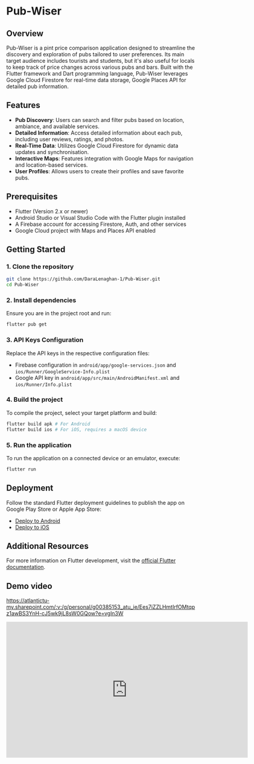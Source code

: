 # Pub-Wiser

## Overview
Pub-Wiser is a pint price comparison application designed to streamline the discovery and exploration of pubs tailored to user preferences. Its main target audience includes tourists and students, but it's also useful for locals to keep track of price changes across various pubs and bars. Built with the Flutter framework and Dart programming language, Pub-Wiser leverages Google Cloud Firestore for real-time data storage, Google Places API for detailed pub information.

## Features
- **Pub Discovery**: Users can search and filter pubs based on location, ambiance, and available services.
- **Detailed Information**: Access detailed information about each pub, including user reviews, ratings, and photos.
- **Real-Time Data**: Utilizes Google Cloud Firestore for dynamic data updates and synchronisation.
- **Interactive Maps**: Features integration with Google Maps for navigation and location-based services.
- **User Profiles**: Allows users to create their profiles and save favorite pubs.

## Prerequisites
- Flutter (Version 2.x or newer)
- Android Studio or Visual Studio Code with the Flutter plugin installed
- A Firebase account for accessing Firestore, Auth, and other services
- Google Cloud project with Maps and Places API enabled

## Getting Started

### 1. Clone the repository
```bash
git clone https://github.com/DaraLenaghan-1/Pub-Wiser.git
cd Pub-Wiser
```

### 2. Install dependencies
Ensure you are in the project root and run:
```bash
flutter pub get
```

### 3. API Keys Configuration
Replace the API keys in the respective configuration files:
- Firebase configuration in `android/app/google-services.json` and `ios/Runner/GoogleService-Info.plist`
- Google API key in `android/app/src/main/AndroidManifest.xml` and `ios/Runner/Info.plist`

### 4. Build the project
To compile the project, select your target platform and build:
```bash
flutter build apk # For Android
flutter build ios # For iOS, requires a macOS device
```

### 5. Run the application
To run the application on a connected device or an emulator, execute:
```bash
flutter run
```

## Deployment
Follow the standard Flutter deployment guidelines to publish the app on Google Play Store or Apple App Store:
- [Deploy to Android](https://flutter.dev/docs/deployment/android)
- [Deploy to iOS](https://flutter.dev/docs/deployment/ios)

## Additional Resources
For more information on Flutter development, visit the [official Flutter documentation](https://flutter.dev/docs).

## Demo video
https://atlantictu-my.sharepoint.com/:v:/g/personal/g00385153_atu_ie/Ees7iZZLHmtIrfOMtqpz1awBS3YnH-cJ5wk9jL8sW0GQow?e=vgln3W

<iframe src="https://atlantictu-my.sharepoint.com/personal/g00385153_atu_ie/_layouts/15/embed.aspx?UniqueId=32e6f9ab-aa47-4e2f-b42e-87386ea2d5ca&embed=%7B%22hvm%22%3Atrue%2C%22ust%22%3Atrue%7D&referrer=StreamWebApp&referrerScenario=EmbedDialog.Create" width="640" height="360" frameborder="0" scrolling="no" allowfullscreen title="24-08-31-14-41-34.mp4"></iframe>